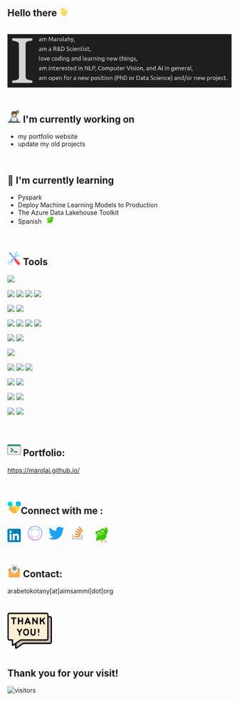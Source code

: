 <h2> Hello there <span><img src="img/waving-hand.png" height=20px; width=20px/></span>
</h2><br>

<div display:inline-block;>
    <img src="img/intro.png"/>
</div>
<!-- <p><span style="
  float: left;
  font-family: Georgia;
  font-size: 150px;
  line-height: 0.8;
  margin-right: 9px;">I</span>
 am Marolahy,<br> am a R&D Scientist, <br> love coding and learning new things, <br> am interested in NLP, Computer Vision, and AI in general, <br> am open for a new position (PhD or Data Science) and/or new project.</p> -->

<br>

## <img src="img/working.png" width=30px/> I'm currently working on

- my portfolio website
- update my old projects

<br>

## 🌱 I'm currently learning

- Pyspark
- Deploy Machine Learning Models to Production
- The Azure Data Lakehouse Toolkit
- Spanish <a href="https://www.duolingo.com/profile/Maro8132">
        <img src="img/duolingo.png" width=30px>
    </a>

<br>

## <img src="img/tools.png" width=30px/> Tools

![](https://img.shields.io/badge/Language-python-3670A0?style=flat&logo=python&logoColor=ffdd54)

![](https://img.shields.io/badge/Code-numpy-%23013243.svg?style=flat&logo=numpy)
![](https://img.shields.io/badge/Code-pandas-%23150458.svg?style=flat&logo=pandas)
![](https://img.shields.io/badge/Code-SciPy-%230C55A5.svg?style=flat&logo=scipy)
![](https://img.shields.io/badge/Code-opencv-%23white.svg?style=flat&logo=opencv)

![](https://img.shields.io/badge/viz-Plotly-%233F4F75.svg?style=flat&logo=plotly)
![](https://img.shields.io/badge/viz-Matplotlib-%233F4F75.svg?style=flat&logo=matplotlib)

![](https://img.shields.io/badge/ML-scikit--learn-%23F7931E.svg?style=flat&logo=scikit-learn)
![](https://img.shields.io/badge/ML-PyTorch-%23EE4C2C.svg?style=flat&logo=PyTorch)
![](https://img.shields.io/badge/ML-TensorFlow-%23FF6F00.svg?style=flat&logo=TensorFlow)
![](https://img.shields.io/badge/ML-Keras-%23D00000.svg?style=flat&logo=Keras)

![](https://img.shields.io/badge/Framework-Django-092E20?style=flat&logo=django) 
![](https://img.shields.io/badge/Framework-Flask-000000?style=flat&logo=flask)

![](https://img.shields.io/badge/cmd-bash-%23121011.svg?style=flat&logo=gnu-bash)

![](https://img.shields.io/badge/Tools-git-%23F05033.svg?style=flat&logo=git)
![](https://img.shields.io/badge/Tools-github-%23121011.svg?style=flat&logo=github)
![](https://img.shields.io/badge/Tools-gitlab-%23181717.svg?style=flat&logo=gitlab)

![](https://img.shields.io/badge/database-MySQL-00000F?style=flat&logo=mysql)
![](https://img.shields.io/badge/database-PostgreSQL-informational?style=flat&logo=PostgreSQL&color=336791)
<!-- ![](https://img.shields.io/badge/database-SQLite-informational?style=flat&logo=SQLite&color=003B57)
![](https://img.shields.io/badge/database-MongoDB-%234ea94b.svg?style=flat&logo=mongodb) -->

![](https://img.shields.io/badge/API-Insomnia-black?style=flat&logo=insomnia)
![](https://img.shields.io/badge/API-Postman-FF6C37?style=flat&logo=postman)

![](https://img.shields.io/badge/OS-Linux-FCC624?style=flat&logo=linux)
![](https://img.shields.io/badge/OS-Windows-0078D6?style=flat&logo=windows)

<br>

## <img src="img/navigateur.png" width=30px/> Portfolio: 
<a href="https://marolai.github.io/">https://marolai.github.io/</a>

<br>


## <img src="img/connection.png" width=30px/>Connect with me :
<div >
<a href="https://www.linkedin.com/in/andriamarolahy-rabetokotany-a84986143/"><img src="img/linkedin.png" width=30px></a> &nbsp;
<a href="https://github.com/marolAI"><img src="img/github.png" width=40px></a>&nbsp;
<a href="https://twitter.com/Massa_Be"><img src="img/twitter.png" width=40px></a>&nbsp;
<a href="https://stackoverflow.com/users/9560986/r-marolahy"><img src="img/stackoverflow.png" width=40px></a>
<a href="https://www.duolingo.com/profile/Maro8132">
        <img src="img/duolingo.png" width=60px></a>
</div>

<br>


## <img src="img/email.png" width=30px/> Contact:
arabetokotany[at]aimsammi[dot]org

<br>

<div>
    <img src="img/chat-bubbles.png" width=100>
    <h2>Thank you for your visit!</h2>


![visitors](https://visitor-badge.glitch.me/badge?page_id=marolAI&left_color=green&right_color=red)

</div>
